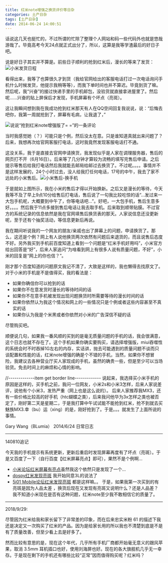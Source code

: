 ```yaml
---
title: 红米note增强之换货评价等日杂
categories: 土产日杂
tags: [土产日杂]
date: 2014-06-24 14:00:51
---
```

话说这几天也挺忙的，不过所谓的忙除了整理个人网站和码一些代码外也就是悠哉游哉了。毕竟高考今天24点就正式出分了，所以，这算是我等学渣最后的好日子吧。

说是好日子其实并不算是。前些日子顺利的抢到红米后，漫长的等来了发货：
![小米发货日程](https://blumia.github.io/media/redmi.png)

看得出来，我等了也算很久才到货（我给官网给出的客服电话打过一次电话询问手机什么时候发货，他提示我稍等等），而我下单时间也并不算迟。毕竟到货了嘛。然后呢，<!--more-->我“兴奋”的接过快递手里的手机邮包，没验货就直接拿进屋里了。然后呢......兴奋的贴上屏保后才发现，手机屏幕有个坏点（亮斑）。

这让我瞬间想到我在我成功抢到红米那天有人在QQ空间回复我说说，说：“后悔去吧你，我第一周就抢到了，屏幕有毛病，让我退了，”

![说说“抢到红米note增强版了= =”的一条评论](https://blumia.github.io/media/redmi_dontbuy.png)

当时我感觉她（？）可能只是个例，然后没太在意。只是谁知道真就出来问题了？后来，我想再次给官网客服打电话，这时我竟然发现客服电话打不通。

这没关系，我于是直接去官网申请换货，我发现似乎是人家在调理服务器，售后的网页打不开（6月16日）。后来等了几分钟才算较为流畅的填写完售后申请。之后提示等售后给我打电话然后我就能去邮局给邮过去换货了。不过呢。。。。事情并不是这样发展的，24个小时过去，没人给我打任何电话，17号的中午，我去了家不远处的小米售后。![小米售后-换手机](http:/blumia.github.io/media/redmi_fix.jpg)

于是就如上图所示，我在小米的售后才得以开始换新。之后又是漫长的等待，今天我等不及了早上9点10分给售后打电话，售后说了一句我比较吃惊的话“...发过来一大包手机呢，大概要到中午了，你等电话吧...”。好吧，一大包手机，售后生意多好。。。。然后我于11点多接到售后电话让我去取手机。后来取到顺带贴膜。不过官方的系统记录的信息依然是我在官网填售后换货表的那天。人家说信息还没更新呢，至于还有个抽奖活动，等信息更新后再说。

我在期间听说我的一个网友的朋友/亲戚也出了屏幕上的问题，申请换货了。那么，这还是个例？网上有人说他换货两次依然有问题后来退货的，而且说售后态度不好。另外我买到手机前百度知道上看到一个问题是“红米手机好用吗”，小米官方给出回答是“好”，后来人家追问“为啥看到网上有很多人说有质量问题，不好”，小米的回复是“网上的你也信？”。

刚才那个百度知道的问题原文我记不清了，大致是这样的，我也懒得去找原文了。对于小米的手机是不是值得买，我的看法是：

 * 如果你确信你可以抢到的话
 * 如果你不在意发货时漫长的等待时间的话
 * 如果你不在意手机被发现出现问题换货时所需要等待的漫长时间的话
 * 如果你依然认为我这个情况和网上的一些情况只是个例或者这些内容甚至不真实的话
 * 如果你认为我是个米黑或者你依然对小米的广告深信不疑的话

尽管购买吧。

顺便说几句，如果我一番风顺的买到的是毫无质量问题的手机的话，我会很满意，这个日志也就不存在了。这个手机如果你确实要购买，请选择增强版，miui吞噬性的系统会时不时吞掉1G左右的内存，实话讲，抛去可能遇到的质量问题不谈而只谈配置和性能的话，红米note增强的确是个不错的手机，当然，如果你不想冒险，我建议去各种营业厅买人家现成的手机，虽然的确贵一些，但是至少可以当场验货。免去时间上的麻烦和心情的影响。

//-------------item get border line-------------
说起来，我选择买小米手机的原因是这样的，买手机之前，我问一位网友，小米2s和小米3怎样，后来人家说差评，说他有个小米3，发热严重（网上也是这么说的）。 后来人家推荐我MX3，还有一些价格比较高的好手机（htc蝴蝶之类），后来我问他华为3x怎样之类也被否定了，刚好第二天是星期二，于是我打算中午试试能不能抢到红米，抢不到就去买魅族MX3.幸（bu）运（xing）的是，刚好抢到了。于是。。。就发生了上面所说的事情。

Gary Wang（BLumia）
2014/6/24 日常日志

----------------------------

140810追记

今天我的手机提示有系统更新，更新后重启时发现屏幕再度有了坏点（亮斑）。于是又百度了一下（自行百度【红米屏幕亮点】即可），果然不是个例啊...
 - [小米论坛红米屏幕有亮点](http://bbs.xiaomi.cn/thread-8241978-1-1.html)虽然我这个依然只是发现了一个...
 - [dospy红米发现亮斑](http://bbs.dospy.com/thread-16638184-1-492-1.html) 我开始同意3L的说法了
 - [5i01 Mobile论坛红米发现亮斑](http://www.5i01.cn/topicdetail.php?f=634&amp;t=3688219) 都是这样嘛。。
于是，如果我第一次买到的有亮斑是因为人品太差 ，换货后现在又发现有亮斑又说明什么？还是人品差？
我不知道小米现在是否有这种问题，红米note至少我不敢相信它的质量了。

------------

2018/9/29: 

尽管因为红米给我和家长留下了非常差的印象，而在后来忠实米粉 61 的描述下我还是决定又一次购买了红米的产品。因为是给家长用的所以我也不清楚到底是不是有了质量改善，但至少看上去是好多了。

然而比较有意思的是，现在这个年代，几乎所有手机厂商都开始毫无意义的跟风苹果，取消 3.5mm 耳机插口也好，使用刘海屏也好。现在的各大旗舰机几乎无一幸存。于是现在剩下的手机还有哪些比较“正常”因而值得购买呢？红米吗？
